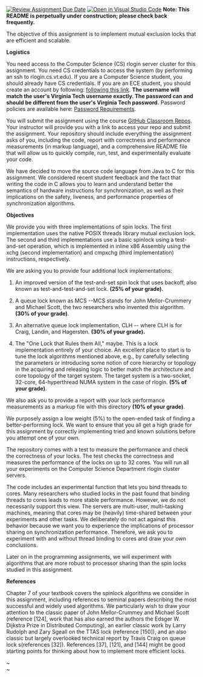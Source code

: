[![Review Assignment Due Date](https://classroom.github.com/assets/deadline-readme-button-24ddc0f5d75046c5622901739e7c5dd533143b0c8e959d652212380cedb1ea36.svg)](https://classroom.github.com/a/eubJUoYg)
[![Open in Visual Studio Code](https://classroom.github.com/assets/open-in-vscode-718a45dd9cf7e7f842a935f5ebbe5719a5e09af4491e668f4dbf3b35d5cca122.svg)](https://classroom.github.com/online_ide?assignment_repo_id=11858912&assignment_repo_type=AssignmentRepo)
**Note: This README is perpetually under construction; please check back frequently.**

The objective of this assignment is to implement mutual exclusion locks that are efficient and scalable.

**Logistics**

You need access to the Computer Science (CS) rlogin server cluster for this assignment. You need  CS credentials to access the system (by performing an ssh to rlogin.cs.vt.edu). If you are a Computer Science student, you should already have CS credentials. If you are an ECE student,  you should create an account by following: [following this link](https://admin.cs.vt.edu/create.pl). **The username will match the user's Virginia Tech username exactly. The password can and should be different from the user's Virginia Tech password.** Password policies are available here: [Password Requirements](https://wiki.cs.vt.edu/index.php/Password_Requirements).

You will submit the assignment using the course [GitHub Classroom Repos](https://classroom.github.com/classrooms/142837312-virginia-tech-cs-systems-courses-classroom-5510). Your instructor will provide you with a link to access your repo and submit the assignment. Your repository should include everything the assignment asks of you, including the code, report with correctness and performance measurements (in markup language), and a comprehensive README file that will allow us to quickly compile, run, test, and experimentally evaluate your code.

We have decided to move the source code language from Java to C for this assignment. We considered recent student feedback and the fact that writing the code in C allows you to learn and understand better the semantics of hardware instructions for synchronization, as well as their implications on the safety, liveness, and performance properties of synchronization algorithms.

**Objectives**

We provide you with three implementations of spin locks. The first implementation uses the native POSIX threads library mutual exclusion lock. The second and third implementations use a basic spinlock using a test-and-set operation, which is implemented in inline x86 Assembly using the xchg (second implementation) and cmpxchg (third implementation) instructions, respectively.

We are asking you to provide four additional lock implementations:

1. An improved version of the test-and-set spin lock that uses backoff, also known as test-and-test-and-set lock.  **(25% of your grade).**

2. A queue lock known as MCS --MCS stands for John Mellor-Crummery and Michael Scott, the two researchers who invented this algorithm.  **(30% of your grade)**.

3. An alternative queue lock implementation, CLH -- where CLH is for Craig, Landin, and Hagersten.  **(30% of your grade).**

4. The "One Lock that Rules them All," maybe. This is a lock implementation entirely of your choice. An excellent place to start is to tune the lock algorithms mentioned above, e.g., by carefully selecting the parameters or introducing some notion of core hierarchy or topology in the acquiring and releasing logic to better match the architecture and core topology of the target system. The target system is a two-socket, 32-core, 64-hyperthread NUMA system in the case of rlogin. **(5% of your grade)**.


We also ask you to provide a report with your lock performance measurements as a markup file with this directory **(10% of your grade)**.

We purposely assign a low weight (5%) to the open-ended task of finding a better-performing lock. We want to ensure that you all get a high grade for this assignment by correctly implementing tried and known solutions before you attempt one of your own.

The repository comes with a test to measure the performance and check the correctness of your locks. The test checks the correctness and measures the performance of the locks on up to 32 cores. You will run all your experiments on the Computer Science Department rlogin cluster servers. 

The code includes an experimental function that lets you bind threads to cores. Many researchers who studied locks in the past found that binding threads to cores leads to more stable performance. However, we do not necessarily support this view. The servers are multi-user, multi-tasking machines, meaning that cores may be (heavily) time-shared between your experiments and other tasks. We deliberately do not act against this behavior because we want you to experience the implications of processor sharing on synchronization performance. Therefore, we ask you to experiment with and without thread binding to cores and draw your own conclusions.

Later on in the programming assignments, we will experiment with algorithms that are more robust to processor sharing than the spin locks studied in this assignment. 

**References**

Chapter 7 of your textbook covers the spinlock algorithms we consider in this assignment, including references to seminal papers describing the most successful and widely used algorithms. We particularly wish to draw your attention to the classic paper of John Mellor-Crummey and Michael Scott (reference [124], work that has also earned the authors the Edsger W. Dijkstra Prize in Distributed Computing), an earlier classic work by Larry Rudolph and Zary Sgeall on the TTAS lock (reference [150]), and an also classic but largely overlooked technical report by Travis Craig on queue lock s(references [32]). References [37], [121], and [144] might be good starting points for thinking about how to implement more efficient locks.  

~                                        
~                                        

